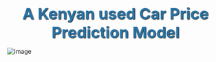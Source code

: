 <div style="text-align:center; font-size:36px; font-weight:bold; color:#2874A6; text-shadow: 1px 1px 2px #000;">
    A Kenyan used Car Price Prediction Model
</div>

![image](https://github.com/user-attachments/assets/4503cb71-f2af-45f2-90d7-e83cd954ea4d)
